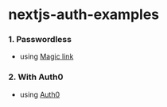 # nextjs-auth-examples

### 1. Passwordless

- using [Magic link](/passwordless/magic-passwordless)

### 2. With Auth0

- using [Auth0](/with-auth0)
